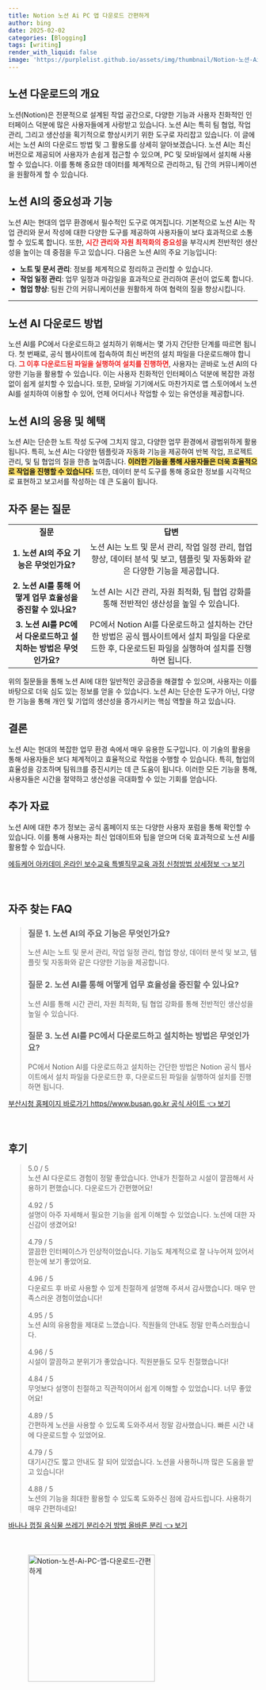 ```yaml
---
title: Notion 노션 Ai PC 앱 다운로드 간편하게
author: bing
date: 2025-02-02
categories: [Blogging]
tags: [writing]
render_with_liquid: false
image: 'https://purplelist.github.io/assets/img/thumbnail/Notion-노션-Ai-PC-앱-다운로드-간편하게.webp'
---
```



<h2 id='노션 다운로드의 개요'>노션 다운로드의 개요</h2>

<p>노션(Notion)은 전문적으로 설계된 작업 공간으로, 다양한 기능과 사용자 친화적인 인터페이스 덕분에 많은 사용자들에게 사랑받고 있습니다. 노션 AI는 특히 팀 협업, 작업 관리, 그리고 생산성을 획기적으로 향상시키기 위한 도구로 자리잡고 있습니다. 이 글에서는 노션 AI의 다운로드 방법 및 그 활용도를 상세히 알아보겠습니다. 노션 AI는 최신 버전으로 제공되어 사용자가 손쉽게 접근할 수 있으며, PC 및 모바일에서 설치해 사용할 수 있습니다. 이를 통해 중요한 데이터를 체계적으로 관리하고, 팀 간의 커뮤니케이션을 원활하게 할 수 있습니다.</p>

<h2 id='노션 AI의 중요성과 기능'>노션 AI의 중요성과 기능</h2>

<p>노션 AI는 현대의 업무 환경에서 필수적인 도구로 여겨집니다. 기본적으로 노션 AI는 작업 관리와 문서 작성에 대한 다양한 도구를 제공하여 사용자들이 보다 효과적으로 소통할 수 있도록 합니다. 또한, <b><span style="color: #ee2323;">시간 관리와 자원 최적화의 중요성</span></b>을 부각시켜 전반적인 생산성을 높이는 데 중점을 두고 있습니다. 다음은 노션 AI의 주요 기능입니다:</p>

<ul>
    <li><b>노트 및 문서 관리</b>: 정보를 체계적으로 정리하고 관리할 수 있습니다.</li>
    <li><b>작업 일정 관리</b>: 업무 일정과 마감일을 효과적으로 관리하여 혼선이 없도록 합니다.</li>
    <li><b>협업 향상</b>: 팀원 간의 커뮤니케이션을 원활하게 하여 협력의 질을 향상시킵니다.</li>
</ul>

<hr />

<h2 id='노션 AI 다운로드 방법'>노션 AI 다운로드 방법</h2>

<p>노션 AI를 PC에서 다운로드하고 설치하기 위해서는 몇 가지 간단한 단계를 따르면 됩니다. 첫 번째로, 공식 웹사이트에 접속하여 최신 버전의 설치 파일을 다운로드해야 합니다. <b><span style="color: #ee2323;">그 이후 다운로드된 파일을 실행하여 설치를 진행하면</span></b>, 사용자는 곧바로 노션 AI의 다양한 기능을 활용할 수 있습니다. 이는 사용자 친화적인 인터페이스 덕분에 복잡한 과정 없이 쉽게 설치할 수 있습니다. 또한, 모바일 기기에서도 마찬가지로 앱 스토어에서 노션 AI를 설치하여 이용할 수 있어, 언제 어디서나 작업할 수 있는 유연성을 제공합니다.</p>

<h2 id='노션 AI의 응용 및 혜택'>노션 AI의 응용 및 혜택</h2>

<p>노션 AI는 단순한 노트 작성 도구에 그치지 않고, 다양한 업무 환경에서 광범위하게 활용됩니다. 특히, 노션 AI는 다양한 템플릿과 자동화 기능을 제공하여 반복 작업, 프로젝트 관리, 및 팀 협업의 질을 한층 높여줍니다. <b><span style="background-color: #ffe066;">이러한 기능을 통해 사용자들은 더욱 효율적으로 작업을 진행할 수 있습니다.</span></b> 또한, 데이터 분석 도구를 통해 중요한 정보를 시각적으로 표현하고 보고서를 작성하는 데 큰 도움이 됩니다.</p>

<h2 id='자주 묻는 질문'>자주 묻는 질문</h2>

<table>
    <tr>
        <td style="text-align: center; height: 17px;"><b>질문</b></td>
        <td style="text-align: center; height: 17px;"><b>답변</b></td>
    </tr>
    <tr>
        <td style="text-align: center; height: 17px;"><b>1. 노션 AI의 주요 기능은 무엇인가요?</b></td>
        <td style="text-align: center; height: 17px;">노션 AI는 노트 및 문서 관리, 작업 일정 관리, 협업 향상, 데이터 분석 및 보고, 템플릿 및 자동화와 같은 다양한 기능을 제공합니다.</td>
    </tr>
    <tr>
        <td style="text-align: center; height: 17px;"><b>2. 노션 AI를 통해 어떻게 업무 효율성을 증진할 수 있나요?</b></td>
        <td style="text-align: center; height: 17px;">노션 AI는 시간 관리, 자원 최적화, 팀 협업 강화를 통해 전반적인 생산성을 높일 수 있습니다.</td>
    </tr>
    <tr>
        <td style="text-align: center; height: 17px;"><b>3. 노션 AI를 PC에서 다운로드하고 설치하는 방법은 무엇인가요?</b></td>
        <td style="text-align: center; height: 17px;">PC에서 Notion AI를 다운로드하고 설치하는 간단한 방법은 공식 웹사이트에서 설치 파일을 다운로드한 후, 다운로드된 파일을 실행하여 설치를 진행하면 됩니다.</td>
    </tr>
</table>

<p>위의 질문들을 통해 노션 AI에 대한 일반적인 궁금증을 해결할 수 있으며, 사용자는 이를 바탕으로 더욱 심도 있는 정보를 얻을 수 있습니다. 노션 AI는 단순한 도구가 아닌, 다양한 기능을 통해 개인 및 기업의 생산성을 증가시키는 핵심 역할을 하고 있습니다.</p>

<h2 id='결론'>결론</h2>

<p>노션 AI는 현대의 복잡한 업무 환경 속에서 매우 유용한 도구입니다. 이 기술의 활용을 통해 사용자들은 보다 체계적이고 효율적으로 작업을 수행할 수 있습니다. 특히, 협업의 효율성을 강조하며 팀워크를 증진시키는 데 큰 도움이 됩니다. 이러한 모든 기능을 통해, 사용자들은 시간을 절약하고 생산성을 극대화할 수 있는 기회를 얻습니다.</p>

<h2 id='추가 자료'>추가 자료</h2>

<p>노션 AI에 대한 추가 정보는 공식 홈페이지 또는 다양한 사용자 포럼을 통해 확인할 수 있습니다. 이를 통해 사용자는 최신 업데이트와 팁을 얻으며 더욱 효과적으로 노션 AI를 활용할 수 있습니다.</p>


<p><a class="click-button" title="에듀케어 아카데미 온라인 보수교육 특별직무교육 과정 신청방법 상세정보" href="https://purplelist.github.io/posts/%EC%97%90%EB%93%80%EC%BC%80%EC%96%B4-%EC%95%84%EC%B9%B4%EB%8D%B0%EB%AF%B8-%EC%98%A8%EB%9D%BC%EC%9D%B8-%EB%B3%B4%EC%88%98%EA%B5%90%EC%9C%A1-%ED%8A%B9%EB%B3%84%EC%A7%81%EB%AC%B4%EA%B5%90%EC%9C%A1-%EA%B3%BC%EC%A0%95-%EC%8B%A0%EC%B2%AD%EB%B0%A9%EB%B2%95-%EC%83%81%EC%84%B8%EC%A0%95%EB%B3%B4/" rel="dofollow">에듀케어 아카데미 온라인 보수교육 특별직무교육 과정 신청방법 상세정보 👈 보기</a></p><br>
<h2 id='자주_찾는_FAQ'>자주 찾는 FAQ</h2>
<div itemscope="" itemtype="https://schema.org/FAQPage"> 
<blockquote> 
<div itemscope="" itemprop="mainEntity" itemtype="https://schema.org/Question"> 
<h3 itemprop="name">질문 1. 노션 AI의 주요 기능은 무엇인가요?</h3> 
<div itemscope="" itemprop="acceptedAnswer" itemtype="https://schema.org/Answer"> 
<span itemprop="text"> 
<p>노션 AI는 노트 및 문서 관리, 작업 일정 관리, 협업 향상, 데이터 분석 및 보고, 템플릿 및 자동화와 같은 다양한 기능을 제공합니다.</p> 
</span> 
</div> 
</div> 

<div itemscope="" itemprop="mainEntity" itemtype="https://schema.org/Question"> 
<h3 itemprop="name">질문 2. 노션 AI를 통해 어떻게 업무 효율성을 증진할 수 있나요?</h3> 
<div itemscope="" itemprop="acceptedAnswer" itemtype="https://schema.org/Answer"> 
<span itemprop="text"> 
<p>노션 AI를 통해 시간 관리, 자원 최적화, 팀 협업 강화를 통해 전반적인 생산성을 높일 수 있습니다.</p> 
</span> 
</div> 
</div> 

<div itemscope="" itemprop="mainEntity" itemtype="https://schema.org/Question"> 
<h3 itemprop="name">질문 3. 노션 AI를 PC에서 다운로드하고 설치하는 방법은 무엇인가요?</h3> 
<div itemscope="" itemprop="acceptedAnswer" itemtype="https://schema.org/Answer"> 
<span itemprop="text"> 
<p>PC에서 Notion AI를 다운로드하고 설치하는 간단한 방법은 Notion 공식 웹사이트에서 설치 파일을 다운로드한 후, 다운로드된 파일을 실행하여 설치를 진행하면 됩니다.</p> 
</span> 
</div> 
</div> 
</blockquote> 
</div>
<p><a class="click-button" title="부산시청 홈페이지 바로가기 https//www.busan.go.kr 공식 사이트" href="https://purplelist.github.io/posts/%EB%B6%80%EC%82%B0%EC%8B%9C%EC%B2%AD-%ED%99%88%ED%8E%98%EC%9D%B4%EC%A7%80-%EB%B0%94%EB%A1%9C%EA%B0%80%EA%B8%B0-httpswww.busan.go.kr-%EA%B3%B5%EC%8B%9D-%EC%82%AC%EC%9D%B4%ED%8A%B8/" rel="dofollow">부산시청 홈페이지 바로가기 https//www.busan.go.kr 공식 사이트 👈 보기</a></p><br>
<h2 id='후기'>후기</h2>
<div itemscope itemtype="https://schema.org/Product">
  <blockquote>
  <div itemprop="review" itemscope itemtype="https://schema.org/Review">
      <div itemprop="reviewRating" itemscope itemtype="https://schema.org/Rating"> <span itemprop="ratingValue">5.0</span> / <span itemprop="bestRating">5</span> </div>
      <span itemprop="reviewBody">노션 AI 다운로드 경험이 정말 좋았습니다. 안내가 친절하고 시설이 깔끔해서 사용하기 편했습니다. 다운로드가 간편했어요!</span>
  </div>
  <br>
  <div itemprop="review" itemscope itemtype="https://schema.org/Review">
      <div itemprop="reviewRating" itemscope itemtype="https://schema.org/Rating"> <span itemprop="ratingValue">4.92</span> / <span itemprop="bestRating">5</span> </div>
      <span itemprop="reviewBody">설명이 아주 자세해서 필요한 기능을 쉽게 이해할 수 있었습니다. 노션에 대한 자신감이 생겼어요!</span>
  </div>
  <br>
  <div itemprop="review" itemscope itemtype="https://schema.org/Review">
      <div itemprop="reviewRating" itemscope itemtype="https://schema.org/Rating"> <span itemprop="ratingValue">4.79</span> / <span itemprop="bestRating">5</span> </div>
      <span itemprop="reviewBody">깔끔한 인터페이스가 인상적이었습니다. 기능도 체계적으로 잘 나누어져 있어서 한눈에 보기 좋았어요.</span>
  </div>
  <br>
  <div itemprop="review" itemscope itemtype="https://schema.org/Review">
      <div itemprop="reviewRating" itemscope itemtype="https://schema.org/Rating"> <span itemprop="ratingValue">4.96</span> / <span itemprop="bestRating">5</span> </div>
      <span itemprop="reviewBody">다운로드 후 바로 사용할 수 있게 친절하게 설명해 주셔서 감사했습니다. 매우 만족스러운 경험이었습니다!</span>
  </div>
  <br>
  <div itemprop="review" itemscope itemtype="https://schema.org/Review">
      <div itemprop="reviewRating" itemscope itemtype="https://schema.org/Rating"> <span itemprop="ratingValue">4.95</span> / <span itemprop="bestRating">5</span> </div>
      <span itemprop="reviewBody">노션 AI의 유용함을 제대로 느꼈습니다. 직원들의 안내도 정말 만족스러웠습니다.</span>
  </div>
  <br>
  <div itemprop="review" itemscope itemtype="https://schema.org/Review">
      <div itemprop="reviewRating" itemscope itemtype="https://schema.org/Rating"> <span itemprop="ratingValue">4.96</span> / <span itemprop="bestRating">5</span> </div>
      <span itemprop="reviewBody">시설이 깔끔하고 분위기가 좋았습니다. 직원분들도 모두 친절했습니다!</span>
  </div>
  <br>
  <div itemprop="review" itemscope itemtype="https://schema.org/Review">
      <div itemprop="reviewRating" itemscope itemtype="https://schema.org/Rating"> <span itemprop="ratingValue">4.84</span> / <span itemprop="bestRating">5</span> </div>
      <span itemprop="reviewBody">무엇보다 설명이 친절하고 직관적이어서 쉽게 이해할 수 있었습니다. 너무 좋았어요!</span>
  </div>
  <br>
  <div itemprop="review" itemscope itemtype="https://schema.org/Review">
      <div itemprop="reviewRating" itemscope itemtype="https://schema.org/Rating"> <span itemprop="ratingValue">4.89</span> / <span itemprop="bestRating">5</span> </div>
      <span itemprop="reviewBody">간편하게 노션을 사용할 수 있도록 도와주셔서 정말 감사했습니다. 빠른 시간 내에 다운로드할 수 있었어요.</span>
  </div>
  <br>
  <div itemprop="review" itemscope itemtype="https://schema.org/Review">
      <div itemprop="reviewRating" itemscope itemtype="https://schema.org/Rating"> <span itemprop="ratingValue">4.79</span> / <span itemprop="bestRating">5</span> </div>
      <span itemprop="reviewBody">대기시간도 짧고 안내도 잘 되어 있었습니다. 노션을 사용하니까 많은 도움을 받고 있습니다!</span>
  </div>
  <br>
  <div itemprop="review" itemscope itemtype="https://schema.org/Review">
      <div itemprop="reviewRating" itemscope itemtype="https://schema.org/Rating"> <span itemprop="ratingValue">4.88</span> / <span itemprop="bestRating">5</span> </div>
      <span itemprop="reviewBody">노션의 기능을 최대한 활용할 수 있도록 도와주신 점에 감사드립니다. 사용하기 매우 간편하네요!</span>
  </div>
  </blockquote>
</div>
<p><a class="click-button" title="바나나 껍질 음식물 쓰레기 분리수거 방법 올바른 분리" href="https://purplelist.github.io/posts/%EB%B0%94%EB%82%98%EB%82%98-%EA%BB%8D%EC%A7%88-%EC%9D%8C%EC%8B%9D%EB%AC%BC-%EC%93%B0%EB%A0%88%EA%B8%B0-%EB%B6%84%EB%A6%AC%EC%88%98%EA%B1%B0-%EB%B0%A9%EB%B2%95-%EC%98%AC%EB%B0%94%EB%A5%B8-%EB%B6%84%EB%A6%AC/" rel="dofollow">바나나 껍질 음식물 쓰레기 분리수거 방법 올바른 분리 👈 보기</a></p><br>
<figure class="image"><img src="https://purplelist.github.io/assets/img/thumbnail/Notion-노션-Ai-PC-앱-다운로드-간편하게.webp" alt="Notion-노션-Ai-PC-앱-다운로드-간편하게" width="256" height="256"></figure>
